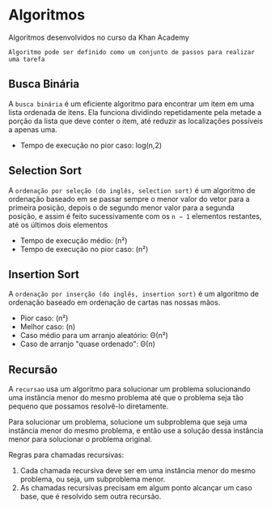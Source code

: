 # Algoritmos
Algoritmos desenvolvidos no curso da Khan Academy

`Algoritmo pode ser definido como um conjunto de passos para realizar uma tarefa`


## Busca Binária
A `busca binária` é um eficiente algoritmo para encontrar um item em uma lista ordenada de itens. Ela funciona dividindo repetidamente pela metade a porção da lista que deve conter o item, até reduzir as localizações possíveis a apenas uma.

* Tempo de execução no pior caso: log(n,2)

## Selection Sort
A `ordenação por seleção (do inglês, selection sort)` é um algoritmo de ordenação baseado em se passar sempre o menor valor do vetor para a primeira posição, depois o de segundo menor valor para a segunda posição, e assim é feito sucessivamente com os `n − 1` elementos restantes, até os últimos dois elementos

* Tempo de execução médio: (n²)
* Tempo de execução no pior caso:  (n²)

## Insertion Sort

A `ordenação por inserção (do inglês, insertion sort)` é um algoritmo de ordenação baseado em ordenação de cartas nas nossas mãos.


* Pior caso: (n²) 
* Melhor caso: (n) 
* Caso médio para um arranjo aleatório: Θ(n²)
* Caso de arranjo "quase ordenado": Θ(n)

## Recursão
A `recursao` usa um algoritmo para solucionar um problema solucionando uma instância menor do mesmo problema até que o problema seja tão pequeno que possamos resolvê-lo diretamente.

Para solucionar um problema, solucione um subproblema que seja uma instância menor do mesmo problema, e então use a solução dessa instância menor para solucionar o problema original.

Regras  para chamadas recursivas:
1. Cada chamada recursiva deve ser em uma instância menor do mesmo problema, ou seja, um subproblema menor.
2. As chamadas recursivas precisam em algum ponto alcançar um caso base, que é resolvido sem outra recursão.


